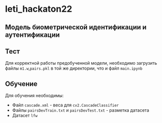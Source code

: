 # leti_hackaton22

## Модель биометрической идентификации и аутентификации

## Тест
Для корректной работы предобученной модели, необходимо загрузить файлы ```m1.w```,```pairs.pkl``` в той же директории, что и файл ```main.ipynb```

## Обучение
Для обучения необходимы:
- Файл ```cascade.xml``` - веса для ```cv2.CascadeClassifier```
- Файлы ```pairsDevTrain.txt``` и ```pairsDevTest.txt``` - разметка датасета
- Датасет ```lfw```
